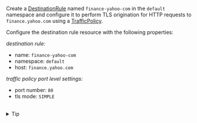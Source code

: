 Create a [DestinationRule](https://istio.io/latest/docs/reference/config/networking/destination-rule/)
named `finance-yahoo-com` in the `default` namespace and configure it to perform TLS origination
for HTTP requests to `finance.yahoo.com` using a
[TrafficPolicy](https://istio.io/latest/docs/reference/config/networking/destination-rule/#TrafficPolicy).

Configure the destination rule resource with the following properties:

*destination rule:*
* name: `finance-yahoo-com`
* namespace: `default`
* host: `finance.yahoo.com`

*traffic policy port level settings:*
* port number: `80`
* tls mode: `SIMPLE`


<br>
<details><summary>Tip</summary>

```plain
apiVersion: networking.istio.io/v1alpha3
kind: DestinationRule
metadata:
  name: // TODO
spec:
  host: // TODO
  trafficPolicy:
    portLevelSettings:
    - port:
        number: // TODO
      tls:
        mode: // TODO
```{{copy}}
</details>

<br>
<details><summary>Solution</summary>

```plain
apiVersion: networking.istio.io/v1alpha3
kind: DestinationRule
metadata:
  name: finance-yahoo-com
spec:
  host: finance.yahoo.com
  trafficPolicy:
    portLevelSettings:
    - port:
        number: 80
      tls:
        mode: SIMPLE # initiates HTTPS when accessing finance.yahoo.com
```{{copy}}
</details>
